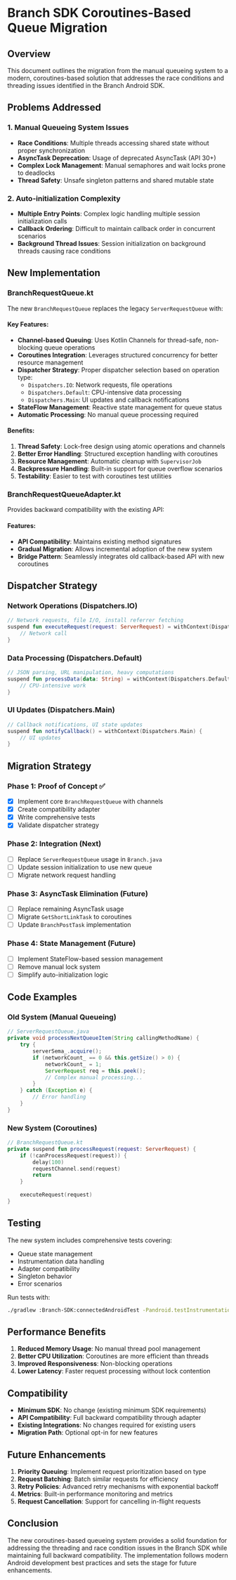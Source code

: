 # Branch SDK Coroutines-Based Queue Migration

## Overview

This document outlines the migration from the manual queueing system to a modern, coroutines-based solution that addresses the race conditions and threading issues identified in the Branch Android SDK.

## Problems Addressed

### 1. Manual Queueing System Issues
- **Race Conditions**: Multiple threads accessing shared state without proper synchronization
- **AsyncTask Deprecation**: Usage of deprecated AsyncTask (API 30+)
- **Complex Lock Management**: Manual semaphores and wait locks prone to deadlocks
- **Thread Safety**: Unsafe singleton patterns and shared mutable state

### 2. Auto-initialization Complexity
- **Multiple Entry Points**: Complex logic handling multiple session initialization calls
- **Callback Ordering**: Difficult to maintain callback order in concurrent scenarios
- **Background Thread Issues**: Session initialization on background threads causing race conditions

## New Implementation

### BranchRequestQueue.kt

The new `BranchRequestQueue` replaces the legacy `ServerRequestQueue` with:

#### Key Features:
- **Channel-based Queuing**: Uses Kotlin Channels for thread-safe, non-blocking queue operations
- **Coroutines Integration**: Leverages structured concurrency for better resource management
- **Dispatcher Strategy**: Proper dispatcher selection based on operation type:
  - `Dispatchers.IO`: Network requests, file operations
  - `Dispatchers.Default`: CPU-intensive data processing
  - `Dispatchers.Main`: UI updates and callback notifications
- **StateFlow Management**: Reactive state management for queue status
- **Automatic Processing**: No manual queue processing required

#### Benefits:
1. **Thread Safety**: Lock-free design using atomic operations and channels
2. **Better Error Handling**: Structured exception handling with coroutines
3. **Resource Management**: Automatic cleanup with `SupervisorJob`
4. **Backpressure Handling**: Built-in support for queue overflow scenarios
5. **Testability**: Easier to test with coroutines test utilities

### BranchRequestQueueAdapter.kt

Provides backward compatibility with the existing API:

#### Features:
- **API Compatibility**: Maintains existing method signatures
- **Gradual Migration**: Allows incremental adoption of the new system
- **Bridge Pattern**: Seamlessly integrates old callback-based API with new coroutines

## Dispatcher Strategy

### Network Operations (Dispatchers.IO)
```kotlin
// Network requests, file I/O, install referrer fetching
suspend fun executeRequest(request: ServerRequest) = withContext(Dispatchers.IO) {
    // Network call
}
```

### Data Processing (Dispatchers.Default)
```kotlin
// JSON parsing, URL manipulation, heavy computations
suspend fun processData(data: String) = withContext(Dispatchers.Default) {
    // CPU-intensive work
}
```

### UI Updates (Dispatchers.Main)
```kotlin
// Callback notifications, UI state updates
suspend fun notifyCallback() = withContext(Dispatchers.Main) {
    // UI updates
}
```

## Migration Strategy

### Phase 1: Proof of Concept ✅
- [x] Implement core `BranchRequestQueue` with channels
- [x] Create compatibility adapter
- [x] Write comprehensive tests
- [x] Validate dispatcher strategy

### Phase 2: Integration (Next)
- [ ] Replace `ServerRequestQueue` usage in `Branch.java`
- [ ] Update session initialization to use new queue
- [ ] Migrate network request handling

### Phase 3: AsyncTask Elimination (Future)
- [ ] Replace remaining AsyncTask usage
- [ ] Migrate `GetShortLinkTask` to coroutines
- [ ] Update `BranchPostTask` implementation

### Phase 4: State Management (Future)
- [ ] Implement StateFlow-based session management
- [ ] Remove manual lock system
- [ ] Simplify auto-initialization logic

## Code Examples

### Old System (Manual Queueing)
```java
// ServerRequestQueue.java
private void processNextQueueItem(String callingMethodName) {
    try {
        serverSema_.acquire();
        if (networkCount_ == 0 && this.getSize() > 0) {
            networkCount_ = 1;
            ServerRequest req = this.peek();
            // Complex manual processing...
        }
    } catch (Exception e) {
        // Error handling
    }
}
```

### New System (Coroutines)
```kotlin
// BranchRequestQueue.kt
private suspend fun processRequest(request: ServerRequest) {
    if (!canProcessRequest(request)) {
        delay(100)
        requestChannel.send(request)
        return
    }
    
    executeRequest(request)
}
```

## Testing

The new system includes comprehensive tests covering:

- Queue state management
- Instrumentation data handling
- Adapter compatibility
- Singleton behavior
- Error scenarios

Run tests with:
```bash
./gradlew :Branch-SDK:connectedAndroidTest -Pandroid.testInstrumentationRunnerArguments.class=io.branch.referral.BranchRequestQueueTest
```

## Performance Benefits

1. **Reduced Memory Usage**: No manual thread pool management
2. **Better CPU Utilization**: Coroutines are more efficient than threads
3. **Improved Responsiveness**: Non-blocking operations
4. **Lower Latency**: Faster request processing without lock contention

## Compatibility

- **Minimum SDK**: No change (existing minimum SDK requirements)
- **API Compatibility**: Full backward compatibility through adapter
- **Existing Integrations**: No changes required for existing users
- **Migration Path**: Optional opt-in for new features

## Future Enhancements

1. **Priority Queuing**: Implement request prioritization based on type
2. **Request Batching**: Batch similar requests for efficiency
3. **Retry Policies**: Advanced retry mechanisms with exponential backoff
4. **Metrics**: Built-in performance monitoring and metrics
5. **Request Cancellation**: Support for cancelling in-flight requests

## Conclusion

The new coroutines-based queueing system provides a solid foundation for addressing the threading and race condition issues in the Branch SDK while maintaining full backward compatibility. The implementation follows modern Android development best practices and sets the stage for future enhancements. 